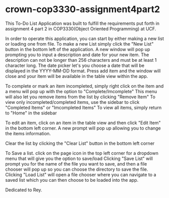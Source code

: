 # crown-cop3330-assignment4part2


This To-Do List Application was built to fulfill the requirements put forth in assignment 4 part 2 in COP3330(Object Oriented Programming) at UCF.

In order to operate this application, you can start by either making a new list or loading one from file. 
To make a new List simply click the "New List" button in the bottom left of the application.
A new window will pop up prompting you to input a description and date for your new item.
The description can not be longer than 256 characters and must be at least 1 character long.
The date picker let's you choose a date that will be displayed in the YYYY-MM-DD format.
Press add item and the window will close and your item will be available in the table view within the app.

To complete or mark an item incompleted, simply right click on the item and a menu will pop up with the option to "Complete/Imcomplete"
This menu will also let you remove items from the list by clicking "Remove Item"
To view only incompleted/completed items, use the sidebar to click "Completed Items" or "Imcompleted Items"
To view all items, simply return to "Home" in the sidebar

To edit an item, click on an item in the table view and then click "Edit Item" in the bottom left corner.
A new prompt will pop up allowing you to change the items information.

Clear the list by clicking the "Clear List" button in the bottom left corner

To Save a list. click on the page icon in the top left corner for a dropdown menu that will give you the option to save/load
Clicking "Save List" will prompt you for the name of the file you want to save, and then a file chooser will pop up so you can choose the directory to save the file.
Clicking "Load List" will open a file chooser where you can navigate to a saved list which you can then choose to be loaded into the app.

Dedicated to Rey.
